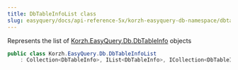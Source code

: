```yaml
---
title: DbTableInfoList class
slug: easyquery/docs/api-reference-5x/korzh-easyquery-db-namespace/dbtableinfolist-class
---
```



Represents the list of [Korzh.EasyQuery.Db.DbTableInfo](/api-reference-5x/korzh-easyquery-db-namespace/dbtableinfo-class) objects
```csharp
public class Korzh.EasyQuery.Db.DbTableInfoList
    : Collection<DbTableInfo>, IList<DbTableInfo>, ICollection<DbTableInfo>, IEnumerable<DbTableInfo>, IEnumerable, IList, ICollection, IReadOnlyList<DbTableInfo>, IReadOnlyCollection<DbTableInfo>

```